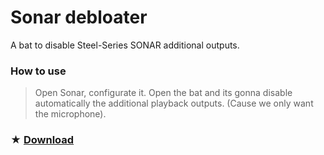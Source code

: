 # Sonar debloater
A bat to disable Steel-Series SONAR additional outputs.

### How to use
>  Open Sonar, configurate it.
>  Open the bat and its gonna disable automatically the additional playback outputs.
>  (Cause we only want the microphone).

### ★ [Download](https://github.com/gzmatte/sonar/releases/download/1/Sonar.bat)
